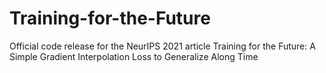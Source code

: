 # Training-for-the-Future
Official code release for the NeurIPS 2021 article Training for the Future: A Simple Gradient Interpolation Loss to Generalize Along Time 
